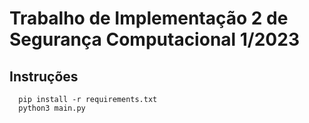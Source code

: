 # Trabalho de Implementação 2 de Segurança Computacional 1/2023
## Instruções
      pip install -r requirements.txt
      python3 main.py

